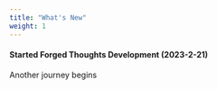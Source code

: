 ```yaml
---
title: "What's New"
weight: 1
---
```


#### Started Forged Thoughts Development (2023-2-21)

Another journey begins